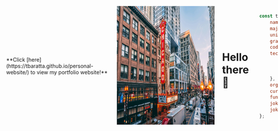 <div style="display: flex; justify-content: space-around;">

<div style="display: flex; justify-content: space-around; align-items: center; gap: 20px;">
**Click [here](https://tbaratta.github.io/personal-website/) to view my portfolio website!**

  <a href="https://tbaratta.github.io/personal-website/">
    <img src="https://raw.githubusercontent.com/tbaratta/tbaratta/main/images/chicago.jpg" alt="Portfolio" width="auto" height="320">
  </a>

# Hello there 👋
```javascript
const tbaratta = {
    name: "Thomas Baratta",
    major: "Software Engineering",
    university: "Florida Gulf Coast University",
    gradYear: "May 2026",
    code: ["C++", "C", "JavaScript", "Python"],
    technologies: {
        backEnd: ["ExpressJS", "NodeJS"],
        frontEnd: ["ReactJS"],
        databases: ["Mongo", "PostgreSQL"]
    },
    organizations: ["Software Engineering Club"],
    currentFocus: "Web Development",
    funFact: "Our team's project was ranked within the top 20 at ShellHacks 2024",
    joke: "Why do programmers prefer dark mode?",
    jokeAnswer: "Because the light attracts bugs"
};
```


<style>
  .large-link {
    font-size: 100px; /* Adjust size as needed */
    font-weight: bold; /* Make it stand out */
    text-decoration: none; /* Optional: remove underline */
    color: #007BFF; /* Optional: customize color */
  }

  .large-link:hover {
    text-decoration: underline; /* Optional: add underline on hover */
  }
</style>

<a href="https://tbaratta.github.io/personal-website/" class="large-link">
  Click here
</a>

